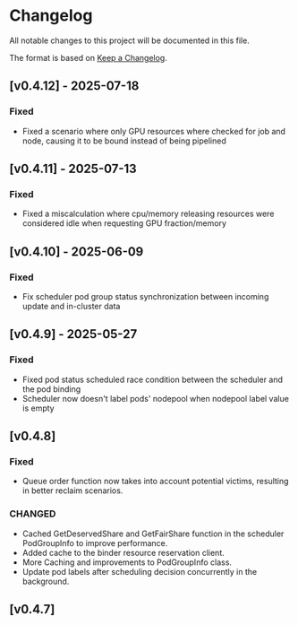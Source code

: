 # Changelog

All notable changes to this project will be documented in this file.

The format is based on [Keep a Changelog](https://keepachangelog.com/en/1.1.0/).

## [v0.4.12] - 2025-07-18

### Fixed
- Fixed a scenario where only GPU resources where checked for job and node, causing it to be bound instead of being pipelined

## [v0.4.11] - 2025-07-13

### Fixed
- Fixed a miscalculation where cpu/memory releasing resources were considered idle when requesting GPU fraction/memory

## [v0.4.10] - 2025-06-09

### Fixed
- Fix scheduler pod group status synchronization between incoming update and in-cluster data

## [v0.4.9] - 2025-05-27

### Fixed
- Fixed pod status scheduled race condition between the scheduler and the pod binding
- Scheduler now doesn't label pods' nodepool when nodepool label value is empty

## [v0.4.8]

### Fixed
- Queue order function now takes into account potential victims, resulting in better reclaim scenarios.

### CHANGED
- Cached GetDeservedShare and GetFairShare function in the scheduler PodGroupInfo to improve performance.
- Added cache to the binder resource reservation client.
- More Caching and improvements to PodGroupInfo class.
- Update pod labels after scheduling decision concurrently in the background.

## [v0.4.7]
